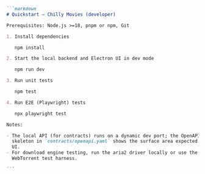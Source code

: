 ````markdown
```markdown
# Quickstart — Chilly Movies (developer)

Prerequisites: Node.js >=18, pnpm or npm, Git

1. Install dependencies

   npm install

2. Start the local backend and Electron UI in dev mode

   npm run dev

3. Run unit tests

   npm test

4. Run E2E (Playwright) tests

   npx playwright test

Notes:

- The local API (for contracts) runs on a dynamic dev port; the OpenAPI
  skeleton in `contracts/openapi.yaml` shows the surface area expected by the
  UI.
- For download engine testing, run the aria2 driver locally or use the
  WebTorrent test harness.

```
````
